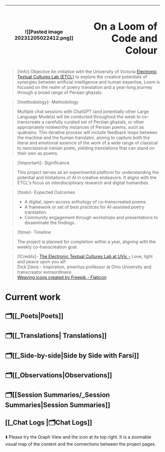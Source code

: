 
|  ![[Pasted image 20231205022412.png]] | <h1 align="right">On a Loom of Code and Colour</h1>                  |
|---------------------|------------------|

> [!info] Objective
> An initiative with the University of Victoria [Electronic Textual Cultures Lab (ETCL)](https://etcl.uvic.ca) to explore the creative potentials of synergies between artificial intelligence and human expertise, Loom is focused on the realm of poetry translation and a year-long journey through a broad range of Persian ghazals.

> [!methodology]- Methodology
> 
> Multiple chat sessions with ChatGPT (and potentially other Large Language Models) will be conducted throughout the week to co-transcreate a carefully curated set of Persian ghazals, or other appropriately noteworthy instances of Persian poems, such as quatrains. This iterative process will include feedback loops between the machine and the human translator, aiming to capture both the literal and emotional essence of the work of a wide range of classical to neoclassical Iranian poets, yielding translations that can stand on their own as poems.

> [!important]- Significance
> 
> This project serves as an experimental platform for understanding the potential and limitations of AI in creative endeavors. It aligns with the ETCL's focus on interdisciplinary research and digital humanities.

> [!todo]- Expected Outcomes
> - A digital, open-access anthology of co-transcreated poems.
> - A framework or set of best practices for AI-assisted poetry translation.
> - Community engagement through workshops and presentations to disseminate the findings.

> [!time]- Timeline
>  
> The project is planned for completion within a year, aligning with the weekly co-transcreation goal.

> [!Credits]-
> [The Electronic Textual Cultures Lab at UVic -](http://etcl.uvic.ca) Love, light and peace upon you all!  
> Dick Davis - Inspiration, emeritus professor at Ohio University and transcreator extraordinaire  
> <a href="https://www.flaticon.com/free-icons/weaving" title="weaving icons">Weaving icons created by Freepik - Flaticon</a>


# Current work
## 🗂️[[_Poets|Poets]]

## 🗂️[[_Translations| Translations]]

## 🗂️[[_Side-by-side|Side by Side with Farsi]]
## 🗂️[[_Observations|Observations]]

## 🗂️[[Session Summaries/_Session Summaries|Session Summaries]]
## [[_Chat Logs |🗂️Chat Logs]]

⬇️ Please try the Graph View and the icon at its top right. It is a zoomable visual map of the content and the connections between the project pages. 